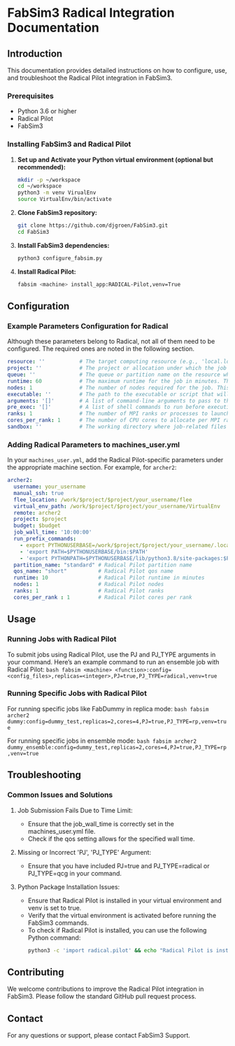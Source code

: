 # FabSim3 Radical Integration Documentation

## Introduction
This documentation provides detailed instructions on how to configure, use, and troubleshoot the Radical Pilot integration in FabSim3.

### Prerequisites
- Python 3.6 or higher
- Radical Pilot
- FabSim3

### Installing FabSim3 and Radical Pilot
1. **Set up and Activate your Python virtual environment (optional but recommended):**
    ```bash
    mkdir -p ~/workspace
    cd ~/workspace
    python3 -m venv VirualEnv
    source VirtualEnv/bin/activate
    ```

2. **Clone FabSim3 repository:**
    ```bash
    git clone https://github.com/djgroen/FabSim3.git
    cd FabSim3
    ```

3. **Install FabSim3 dependencies:**
    ```bash
    python3 configure_fabsim.py
    ```

4. **Install Radical Pilot:**
    ```bash
    fabsim <machine> install_app:RADICAL-Pilot,venv=True
    ```

## Configuration

### Example Parameters Configuration for Radical
Although these parameters belong to Radical, not all of them need to be configured. The required ones are noted in the following section.

```yaml
resource: ''           # The target computing resource (e.g., 'local.localhost', 'epcc.archer2') where the job will be submitted.
project: ''            # The project or allocation under which the job will be run. This is often required by HPC centers to track resource usage.
queue: ''              # The queue or partition name on the resource where the job should be submitted. This can affect scheduling priority and available resources.
runtime: 60            # The maximum runtime for the job in minutes. The job will be terminated if it exceeds this time limit.
nodes: 1               # The number of nodes required for the job. This depends on the scale and parallelism of the application.
executable: ''         # The path to the executable or script that will be run for the job. This should be accessible on the target resource.
arguments: '[]'        # A list of command-line arguments to pass to the executable. This can be used to customize the job behavior.
pre_exec: '[]'         # A list of shell commands to run before executing the main job script. This can be used for setting up the environment.
ranks: 1               # The number of MPI ranks or processes to launch for the job. This is relevant for parallel applications.
cores_per_rank: 1      # The number of CPU cores to allocate per MPI rank or process. This can be used to control threading within ranks.
sandbox: ''            # The working directory where job-related files will be stored and accessed. This should be a path on the target resource.
```

### Adding Radical Parameters to machines_user.yml
In your `machines_user.yml`, add the Radical Pilot-specific parameters under the appropriate machine section. For example, for `archer2`:

```yaml
archer2:
  username: your_username
  manual_ssh: true
  flee_location: /work/$project/$project/your_username/flee
  virtual_env_path: /work/$project/$project/your_username/VirtualEnv
  remote: archer2
  project: $project
  budget: $budget
  job_wall_time: '10:00:00'
  run_prefix_commands:
    - export PYTHONUSERBASE=/work/$project/$project/your_username/.local
    - 'export PATH=$PYTHONUSERBASE/bin:$PATH'
    - 'export PYTHONPATH=$PYTHONUSERBASE/lib/python3.8/site-packages:$PYTHONPATH'
  partition_name: "standard" # Radical Pilot partition name
  qos_name: "short"          # Radical Pilot qos name
  runtime: 10                # Radical Pilot runtime in minutes
  nodes: 1                   # Radical Pilot nodes 
  ranks: 1                   # Radical Pilot ranks 
  cores_per_rank : 1         # Radical Pilot cores per rank
```

## Usage

### Running Jobs with Radical Pilot
To submit jobs using Radical Pilot, use the PJ and PJ_TYPE arguments in your command. Here’s an example command to run an ensemble job with Radical Pilot:
    ```bash
    fabsim <machine> <function>:config=<config_files>,replicas=<integer>,PJ=true,PJ_TYPE=radical,venv=true
    ```

### Running Specific Jobs with Radical Pilot
For running specific jobs like FabDummy in replica mode:
    ```bash
    fabsim archer2 dummy:config=dummy_test,replicas=2,cores=4,PJ=true,PJ_TYPE=rp,venv=true
    ```

For running specific jobs in ensemble mode:
    ```bash
    fabsim archer2 dummy_ensemble:config=dummy_test,replicas=2,cores=4,PJ=true,PJ_TYPE=rp,venv=true
    ```

## Troubleshooting

### Common Issues and Solutions
1. Job Submission Fails Due to Time Limit:

    - Ensure that the job_wall_time is correctly set in the machines_user.yml file.
    - Check if the qos setting allows for the specified wall time.

2. Missing or Incorrect 'PJ', 'PJ_TYPE' Argument:

    - Ensure that you have included PJ=true and PJ_TYPE=radical or PJ_TYPE=qcg in your command.

3. Python Package Installation Issues:

    - Ensure that Radical Pilot is installed in your virtual environment and venv is set to true.
    - Verify that the virtual environment is activated before running the FabSim3 commands.
    - To check if Radical Pilot is installed, you can use the following Python command:
        ```bash
        python3 -c 'import radical.pilot' && echo "Radical Pilot is installed." || echo "Radical Pilot is NOT installed."
        ```

## Contributing
We welcome contributions to improve the Radical Pilot integration in FabSim3. Please follow the standard GitHub pull request process.

## Contact
For any questions or support, please contact FabSim3 Support.

